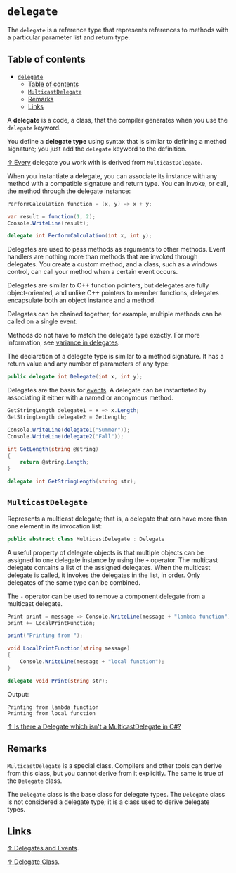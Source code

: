 # `delegate`

The `delegate` is a reference type that represents references to methods with a particular parameter list and return type.

## Table of contents

- [`delegate`](#delegate)
  - [Table of contents](#table-of-contents)
  - [`MulticastDelegate`](#multicastdelegate)
  - [Remarks](#remarks)
  - [Links](#links)

A **delegate** is a code, a class, that the compiler generates when you use the `delegate` keyword.

You define a **delegate type** using syntax that is similar to defining a method signature; you just add the `delegate` keyword to the definition.

[↑ Every](https://learn.microsoft.com/en-us/dotnet/csharp/delegate-class#delegate-and-multicastdelegate-classes) delegate you work with is derived from `MulticastDelegate`.

When you instantiate a delegate, you can associate its instance with any method with a compatible signature and return type. You can invoke, or call, the method through the delegate instance:

```csharp
PerformCalculation function = (x, y) => x + y;

var result = function(1, 2);
Console.WriteLine(result);

delegate int PerformCalculation(int x, int y);
```

Delegates are used to pass methods as arguments to other methods. Event handlers are nothing more than methods that are invoked through delegates. You create a custom method, and a class, such as a windows control, can call your method when a certain event occurs.

Delegates are similar to C++ function pointers, but delegates are fully object-oriented, and unlike C++ pointers to member functions, delegates encapsulate both an object instance and a method.

Delegates can be chained together; for example, multiple methods can be called on a single event.

Methods do not have to match the delegate type exactly. For more information, see [variance in delegates](../invariance-covariance-contravariance-variance.md).

The declaration of a delegate type is similar to a method signature. It has a return value and any number of parameters of any type:

```csharp
public delegate int Delegate(int x, int y);
```

Delegates are the basis for [events](../keywords/event.md). A delegate can be instantiated by associating it either with a named or anonymous method.

```csharp
GetStringLength delegate1 = x => x.Length;
GetStringLength delegate2 = GetLength;

Console.WriteLine(delegate1("Summer"));
Console.WriteLine(delegate2("Fall"));

int GetLength(string @string)
{
    return @string.Length;
}

delegate int GetStringLength(string str);
```

## `MulticastDelegate`

Represents a multicast delegate; that is, a delegate that can have more than one element in its invocation list:

```csharp
public abstract class MulticastDelegate : Delegate
```

A useful property of delegate objects is that multiple objects can be assigned to one delegate instance by using the `+` operator. The multicast delegate contains a list of the assigned delegates. When the multicast delegate is called, it invokes the delegates in the list, in order. Only delegates of the same type can be combined.

The `-` operator can be used to remove a component delegate from a multicast delegate.

```csharp
Print print = message => Console.WriteLine(message + "lambda function");
print += LocalPrintFunction;

print("Printing from ");

void LocalPrintFunction(string message)
{
    Console.WriteLine(message + "local function");
}

delegate void Print(string str);
```

Output:

```output
Printing from lambda function
Printing from local function
```

[↑ Is there a Delegate which isn't a MulticastDelegate in C#?](https://stackoverflow.com/questions/4711118/is-there-a-delegate-which-isnt-a-multicastdelegate-in-c)

## Remarks

`MulticastDelegate` is a special class. Compilers and other tools can derive from this class, but you cannot derive from it explicitly. The same is true of the `Delegate` class.

The `Delegate` class is the base class for delegate types. The `Delegate` class is not considered a delegate type; it is a class used to derive delegate types.

## Links

[↑ Delegates and Events](https://csharpindepth.com/Articles/Events).

[↑ Delegate Class](https://docs.microsoft.com/en-us/dotnet/api/system.delegate).
